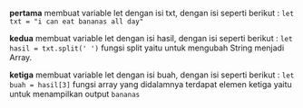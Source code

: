 **pertama**
membuat variable let dengan isi txt, dengan isi seperti berikut : 
` let txt = "i can eat bananas all day" `

**kedua**
membuat variable let dengan isi hasil, dengan isi seperti berikut :
`let hasil = txt.split(' ')`
fungsi split yaitu untuk mengubah String menjadi Array.

**ketiga**
membuat variable let dengan isi buah, dengan isi seperti berikut :
`let buah = hasil[3]`
fungsi array yang didalamnya terdapat elemen ketiga yaitu untuk menampilkan output `bananas`